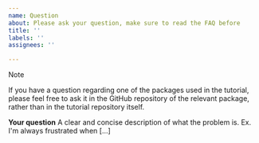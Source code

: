```yaml
---
name: Question
about: Please ask your question, make sure to read the FAQ before
title: ''
labels: ''
assignees: ''

---
```


> [!NOTE]
> If you have a question regarding one of the packages used in the tutorial, please feel free to ask it in the GitHub repository of the relevant package, rather than in the tutorial repository itself.

**Your question**
A clear and concise description of what the problem is. Ex. I'm always frustrated when [...]
